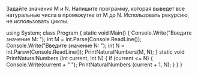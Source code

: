 Задайте значения M и N. Напишите программу, которая выведет все натуральные числа в промежутке от M до N. Использовать рекурсию, не использовать циклы.

using System;
class Program
{
static void Main()
 {
 Console.Write("Введите значение M: ");
 int M = int.Parse(Console.ReadLine());
 Console.Write("Введите значение N: ");
 int N = int.Parsw(Console.ReadLine());
 PrintNaturalNumbers(M, N);
 }
 static void PrintNaturalNumbers (int current, int N)
 {
 if (current <= N)
 {
 Console.Write(current + " ");
 PrintNaturalNumbers (current + 1, N);
 }
 }
 }
 
